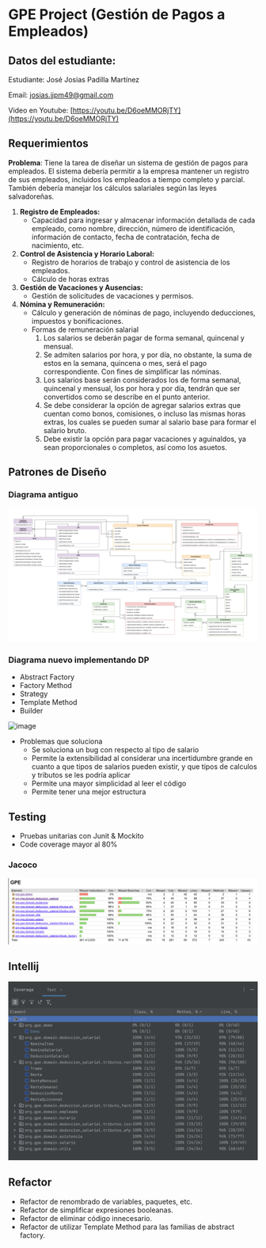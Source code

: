 # GPE Project (Gestión de Pagos a Empleados)

## Datos del estudiante:

Estudiante: José Josias Padilla Martínez

Email: josias.jjpm49@gmail.com

Video en Youtube: [https://youtu.be/D6oeMMORjTY](https://youtu.be/D6oeMMORjTY)

## Requerimientos

**Problema**: Tiene la tarea de diseñar un sistema de gestión de pagos para empleados. El sistema debería permitir a la empresa mantener un registro de sus empleados, incluidos los empleados a tiempo completo y parcial. También debería manejar los cálculos salariales según las leyes salvadoreñas.

1. **Registro de Empleados:**
    - Capacidad para ingresar y almacenar información detallada de cada empleado, como nombre, dirección, número de identificación, información de contacto, fecha de contratación, fecha de nacimiento, etc.
2. **Control de Asistencia y Horario Laboral:**
    - Registro de horarios de trabajo y control de asistencia de los empleados.
    - Cálculo de horas extras
3. **Gestión de Vacaciones y Ausencias:**
    - Gestión de solicitudes de vacaciones y permisos.
4. **Nómina y Remuneración:**
    - Cálculo y generación de nóminas de pago, incluyendo deducciones, impuestos y bonificaciones.
    - Formas de remuneración salarial
        1. Los salarios se deberán pagar de forma semanal, quincenal y mensual.
        2. Se admiten salarios por hora, y por día, no obstante, la suma de estos en la semana, quincena o mes, será el pago correspondiente. Con fines de simplificar las nóminas.
        3. Los salarios base serán considerados los de forma semanal, quincenal y mensual, los por hora y por día, tendrán que ser convertidos como se describe en el punto anterior.
        4. Se debe considerar la opción de agregar salarios extras que cuentan como bonos, comisiones, o incluso las mismas horas extras, los cuales se pueden sumar al salario base para formar el salario bruto.
        5. Debe existir la opción para pagar vacaciones y aguinaldos, ya sean proporcionales o completos, así como los asuetos.

## Patrones de Diseño

### Diagrama antiguo
![image](https://raw.githubusercontent.com/JosephPM39/K_GPE/main/images/project%20diagrams-GPE%20v1.png)

### Diagrama nuevo implementando DP
- Abstract Factory
- Factory Method
- Strategy
- Template Method
- Builder

![image](https://github.com/JosephPM39/K_GPE/blob/main/images/project%20diagrams-GPE%20v5.png?raw=true)

- Problemas que soluciona
    - Se soluciona un bug con respecto al tipo de salario
    - Permite la extensibilidad al considerar una incertidumbre grande en cuanto a que tipos de salarios pueden existir, y que tipos de calculos y tributos se les podría aplicar
    - Permite una mayor simplicidad al leer el código
    - Permite tener una mejor estructura

## Testing

- Pruebas unitarias con Junit & Mockito
- Code coverage mayor al 80%
### Jacoco
![image](https://raw.githubusercontent.com/JosephPM39/K_GPE/main/images/jacoco.png)
## Intellij
![image](https://raw.githubusercontent.com/JosephPM39/K_GPE/main/images/intellij.png)

## Refactor

- Refactor de renombrado de variables, paquetes, etc.
- Refactor de simplificar expresiones booleanas.
- Refactor de eliminar código innecesario.
- Refactor de utilizar Template Method para las familias de abstract factory.
